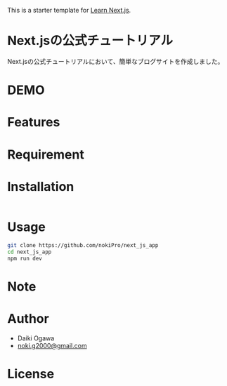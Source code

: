 This is a starter template for [Learn Next.js](https://nextjs.org/learn).

# Next.jsの公式チュートリアル
 
Next.jsの公式チュートリアルにおいて、簡単なブログサイトを作成しました。

# DEMO
 
 
# Features
 
 
# Requirement
 
# Installation
 
```bash

```
 
# Usage
 
```bash
git clone https://github.com/nokiPro/next_js_app
cd next_js_app
npm run dev
```
 
# Note
 
# Author
 
* Daiki Ogawa
* noki.g2000@gmail.com
 
# License
